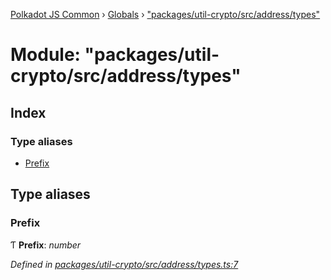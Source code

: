 [Polkadot JS Common](../README.md) › [Globals](../globals.md) › ["packages/util-crypto/src/address/types"](_packages_util_crypto_src_address_types_.md)

# Module: "packages/util-crypto/src/address/types"

## Index

### Type aliases

* [Prefix](_packages_util_crypto_src_address_types_.md#prefix)

## Type aliases

###  Prefix

Ƭ **Prefix**: *number*

*Defined in [packages/util-crypto/src/address/types.ts:7](https://github.com/polkadot-js/common/blob/038ef42f/packages/util-crypto/src/address/types.ts#L7)*
